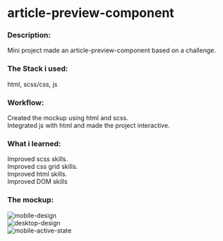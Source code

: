 # article-preview-component
### Description:
Mini project made an article-preview-component based on a challenge.  

### The Stack i used:
html, scss/css, js  

### Workflow:
Created the mockup using html and scss.  
Integrated js with html and made the project interactive.  

### What i learned:
Improved scss skills.  
Improved css grid skills.  
Improved html skills.  
Improved DOM skills

### The mockup:  
![mobile-design](https://user-images.githubusercontent.com/73761063/99227365-cc1e3500-27f3-11eb-91be-7af1ce69cf93.jpg)  
![desktop-design](https://user-images.githubusercontent.com/73761063/99227368-ccb6cb80-27f3-11eb-9069-fbe37785eb10.jpg)  
![mobile-active-state](https://user-images.githubusercontent.com/73761063/99227371-cd4f6200-27f3-11eb-9685-aed5f82d4b34.jpg)  
